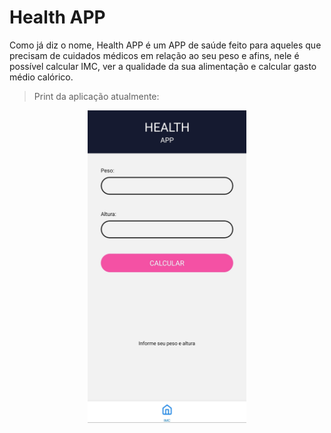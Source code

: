 # Health APP
Como já diz o nome, Health APP é um APP de saúde feito para aqueles que precisam de cuidados médicos em relação ao seu peso e afins,
nele é possível calcular IMC, ver a qualidade da sua alimentação e calcular gasto médio calórico.
> Print da aplicação atualmente:
<div align="center">
    <img src='image.jpg' height='500'/>
</div>
